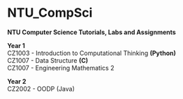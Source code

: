 # NTU_CompSci
<b>NTU Computer Science Tutorials, Labs and Assignments</b>

<b>Year 1</b><br>
CZ1003 - Introduction to Computational Thinking <b>(Python)</b></br>
CZ1007 - Data Structure <b>(C)</b><br>
CZ1007 - Engineering Mathematics 2      

<b>Year 2</b><br>
CZ2002 - OODP (Java)
